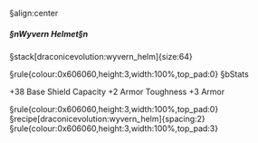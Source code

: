 §align:center
##### §nWyvern Helmet§n

§stack[draconicevolution:wyvern_helm]{size:64}

§rule{colour:0x606060,height:3,width:100%,top_pad:0}
§bStats

+38 Base Shield Capacity
+2 Armor Toughness
+3 Armor

§rule{colour:0x606060,height:3,width:100%,top_pad:0}
§recipe[draconicevolution:wyvern_helm]{spacing:2}
§rule{colour:0x606060,height:3,width:100%,top_pad:3}